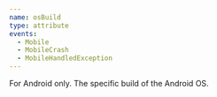```yaml
---
name: osBuild
type: attribute
events:
  - Mobile
  - MobileCrash
  - MobileHandledException
---
```


For Android only. The specific build of the Android OS.
